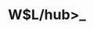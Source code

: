 ---
description: "한국 WSL 사용자 그룹은 국내 WSL(Windows Subsystem for Linux) 및 Linux 사용자를 위한 커뮤니티 입니다."
title: "W$L/hub>_"
draft: false
note: "커뮤니티에서 활동하려면, 커뮤니티 규정에 동의해야 합니다."
buttons:
    titles: ["Facebook Group", "GitHub"]
    links: ["https://www.facebook.com/groups/wslhub", "https://github.com/wslhub"]
banner:
    text: "W$L/CONF>_ mini 컨퍼런스가 2020.11.11 오후 8시에 예정되어 있습니다."
    button: 
        text: "참여하기"
        link: "https://www.notion.so/W-L-CONF-_-mini-20-11-9e0956e39e644f529c63776057dd21e9"
features:
    first:
        title: "포럼 참여"
        description: "Facebook Group 에서 WSL에 대한 다양한 주제, 지식, 의견 등을 나누어 보세요"
    second:
        title: "다양한 행사"
        description: "W$L/CONF>_ mini 등 W$L/hub>_ 의 다양한 행사에 참여해 보세요"
    third:
        title: "오픈소스 프로젝트"
        description: "WslManager, WslQuery 등 W$L/hub>_ 의 다양한 오픈소스 프로젝트에 참여해 보세요"
---